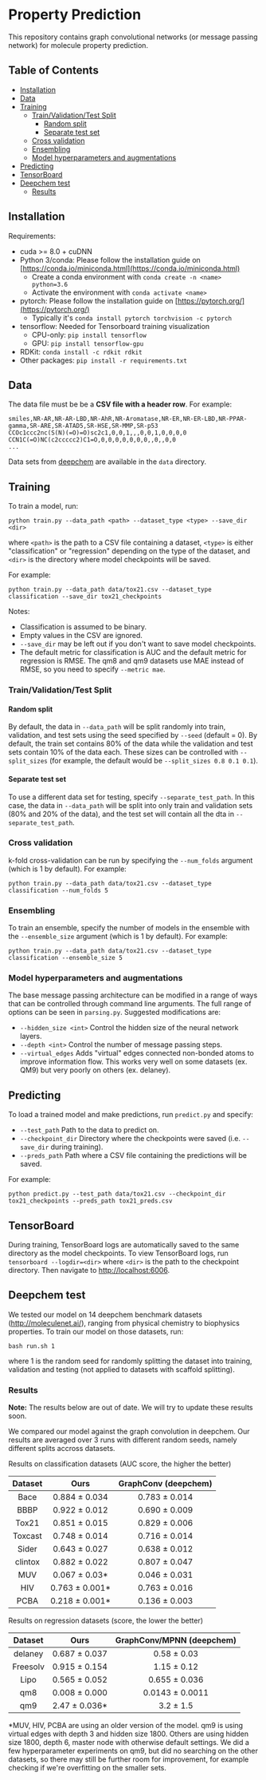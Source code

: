# Property Prediction
This repository contains graph convolutional networks (or message passing network) for molecule property prediction.

## Table of Contents

* [Installation](#installation)
* [Data](#data)
* [Training](#training)
  + [Train/Validation/Test Split](#train-validation-test-split)
    - [Random split](#random-split)
    - [Separate test set](#separate-test-set)
  + [Cross validation](#cross-validation)
  + [Ensembling](#ensembling)
  + [Model hyperparameters and augmentations](#model-hyperparameters-and-augmentations)
* [Predicting](#predicting)
* [TensorBoard](#tensorboard)
* [Deepchem test](#deepchem-test)
  + [Results](#results)

## Installation
Requirements:
 * cuda >= 8.0 + cuDNN
 * Python 3/conda: Please follow the installation guide on [https://conda.io/miniconda.html](https://conda.io/miniconda.html)
   * Create a conda environment with `conda create -n <name> python=3.6`
   * Activate the environment with `conda activate <name>`
 * pytorch: Please follow the installation guide on [https://pytorch.org/](https://pytorch.org/)
   * Typically it's `conda install pytorch torchvision -c pytorch`
 * tensorflow: Needed for Tensorboard training visualization
   * CPU-only: `pip install tensorflow`
   * GPU: `pip install tensorflow-gpu`
 * RDKit: `conda install -c rdkit rdkit`
 * Other packages: `pip install -r requirements.txt`

## Data

The data file must be be a **CSV file with a header row**. For example:
```
smiles,NR-AR,NR-AR-LBD,NR-AhR,NR-Aromatase,NR-ER,NR-ER-LBD,NR-PPAR-gamma,SR-ARE,SR-ATAD5,SR-HSE,SR-MMP,SR-p53
CCOc1ccc2nc(S(N)(=O)=O)sc2c1,0,0,1,,,0,0,1,0,0,0,0
CCN1C(=O)NC(c2ccccc2)C1=O,0,0,0,0,0,0,0,,0,,0,0
...
```
Data sets from [deepchem](http://moleculenet.ai/) are available in the `data` directory.

## Training

To train a model, run:
```
python train.py --data_path <path> --dataset_type <type> --save_dir <dir>
```
where `<path>` is the path to a CSV file containing a dataset, `<type>` is either "classification" or "regression" depending on the type of the dataset, and `<dir>` is the directory where model checkpoints will be saved.

For example:
```
python train.py --data_path data/tox21.csv --dataset_type classification --save_dir tox21_checkpoints
```

Notes:
* Classification is assumed to be binary.
* Empty values in the CSV are ignored.
* `--save_dir` may be left out if you don't want to save model checkpoints.
* The default metric for classification is AUC and the default metric for regression is RMSE. The qm8 and qm9 datasets use MAE instead of RMSE, so you need to specify `--metric mae`.

### Train/Validation/Test Split

#### Random split

By default, the data in `--data_path` will be split randomly into train, validation, and test sets using the seed specified by `--seed` (default = 0). By default, the train set contains 80% of the data while the validation and test sets contain 10% of the data each. These sizes can be controlled with `--split_sizes` (for example, the default would be `--split_sizes 0.8 0.1 0.1`).

#### Separate test set

To use a different data set for testing, specify `--separate_test_path`. In this case, the data in `--data_path` will be split into only train and validation sets (80% and 20% of the data), and the test set will contain all the dta in `--separate_test_path`.

### Cross validation

k-fold cross-validation can be run by specifying the `--num_folds` argument (which is 1 by default). For example:
```
python train.py --data_path data/tox21.csv --dataset_type classification --num_folds 5
```

### Ensembling

To train an ensemble, specify the number of models in the ensemble with the `--ensemble_size` argument (which is 1 by default). For example:
```
python train.py --data_path data/tox21.csv --dataset_type classification --ensemble_size 5
```

### Model hyperparameters and augmentations

The base message passing architecture can be modified in a range of ways that can be controlled through command line arguments. The full range of options can be seen in `parsing.py`. Suggested modifications are:
* `--hidden_size <int>` Control the hidden size of the neural network layers.
* `--depth <int>` Control the number of message passing steps.
* `--virtual_edges` Adds "virtual" edges connected non-bonded atoms to improve information flow. This works very well on some datasets (ex. QM9) but very poorly on others (ex. delaney).

## Predicting

To load a trained model and make predictions, run `predict.py` and specify:
* `--test_path` Path to the data to predict on.
* `--checkpoint_dir` Directory where the checkpoints were saved (i.e. `--save_dir` during training).
* `--preds_path` Path where a CSV file containing the predictions will be saved.

For example:
```
python predict.py --test_path data/tox21.csv --checkpoint_dir tox21_checkpoints --preds_path tox21_preds.csv
```

## TensorBoard

During training, TensorBoard logs are automatically saved to the same directory as the model checkpoints. To view TensorBoard logs, run `tensorboard --logdir=<dir>` where `<dir>` is the path to the checkpoint directory. Then navigate to [http://localhost:6006](http://localhost:6006).

## Deepchem test
We tested our model on 14 deepchem benchmark datasets (http://moleculenet.ai/), ranging from physical chemistry to biophysics
properties. To train our model on those datasets, run:
```
bash run.sh 1
```
where 1 is the random seed for randomly splitting the dataset into training, validation and testing (not applied to datasets with scaffold splitting).

### Results

**Note:** The results below are out of date. We will try to update these results soon.

We compared our model against the graph convolution in deepchem. Our results are averaged over 3 runs with different random seeds, namely different splits accross datasets.

Results on classification datasets (AUC score, the higher the better)

| Dataset   |	Ours   |	GraphConv (deepchem)   |
| :-------------: |:-------------:| :-----:|
| Bace	| 0.884 ± 0.034	| 0.783 ± 0.014 |
| BBBP	| 0.922 ± 0.012	| 0.690 ± 0.009 |
| Tox21	| 0.851 ± 0.015	| 0.829 ± 0.006 |
| Toxcast	| 0.748 ± 0.014	| 0.716 ± 0.014 |
| Sider |	0.643 ± 0.027	| 0.638 ± 0.012 |
| clintox	| 0.882 ± 0.022	| 0.807 ± 0.047 |
| MUV	| 0.067 ± 0.03* | 0.046 ± 0.031 |
| HIV |	0.763 ± 0.001* |	0.763 ± 0.016 |
| PCBA	| 0.218 ± 0.001* | 	0.136 ± 0.003 | 

Results on regression datasets (score, the lower the better)

Dataset	| Ours	| GraphConv/MPNN (deepchem) |
| :-------------: |:-------------:| :-----:|
delaney	| 0.687 ± 0.037 | 	0.58 ± 0.03 |
Freesolv |	0.915 ± 0.154	| 1.15 ± 0.12 |
Lipo |	0.565 ± 0.052 |	0.655 ± 0.036 |
qm8 |	0.008 ± 0.000 | 0.0143 ± 0.0011 |
qm9 |	2.47 ± 0.036*	| 3.2 ± 1.5 |

*MUV, HIV, PCBA are using an older version of the model. qm9 is using virtual edges with depth 3 and hidden size 1800.
Others are using hidden size 1800, depth 6, master node with otherwise default settings.
We did a few hyperparameter experiments on qm9, but did no searching on the other datasets, so there may still be further room for improvement, for example checking if we're overfitting on the smaller sets. 